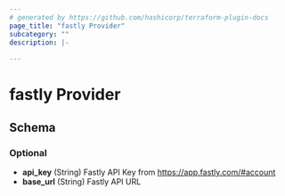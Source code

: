 ```yaml
---
# generated by https://github.com/hashicorp/terraform-plugin-docs
page_title: "fastly Provider"
subcategory: ""
description: |-
  
---
```


# fastly Provider





<!-- schema generated by tfplugindocs -->
## Schema

### Optional

- **api_key** (String) Fastly API Key from https://app.fastly.com/#account
- **base_url** (String) Fastly API URL
